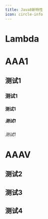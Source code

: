 ```yaml
---
title: Java8新特性
icon: circle-info
---
```


# Lambda 



# AAA1

## 测试1
### 测试1
#### 测试1
##### 测试1
###### 测试1



# AAAV


## 测试2


## 测试3


## 测试4
